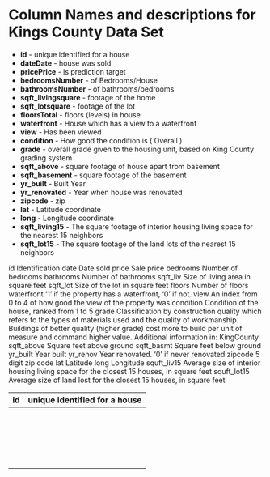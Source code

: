 # Column Names and descriptions for Kings County Data Set
* **id** - unique identified for a house
* **dateDate** - house was sold
* **pricePrice** -  is prediction target
* **bedroomsNumber** -  of Bedrooms/House
* **bathroomsNumber** -  of bathrooms/bedrooms
* **sqft_livingsquare** -  footage of the home
* **sqft_lotsquare** -  footage of the lot
* **floorsTotal** -  floors (levels) in house
* **waterfront** - House which has a view to a waterfront
* **view** - Has been viewed
* **condition** - How good the condition is ( Overall )
* **grade** - overall grade given to the housing unit, based on King County grading system
* **sqft_above** - square footage of house apart from basement
* **sqft_basement** - square footage of the basement
* **yr_built** - Built Year
* **yr_renovated** - Year when house was renovated
* **zipcode** - zip
* **lat** - Latitude coordinate
* **long** - Longitude coordinate
* **sqft_living15** - The square footage of interior housing living space for the nearest 15 neighbors
* **sqft_lot15** - The square footage of the land lots of the nearest 15 neighbors

id 	Identification
date 	Date sold
price 	Sale price
bedrooms 	Number of bedrooms
bathrooms 	Number of bathrooms
sqft_liv 	Size of living area in square feet
sqft_lot 	Size of the lot in square feet
floors 	Number of floors
waterfront 	‘1’ if the property has a waterfront, ‘0’ if not.
view 	An index from 0 to 4 of how good the view of the property was
condition 	Condition of the house, ranked from 1 to 5
grade 	Classification by construction quality which refers to the types of materials used and the quality of workmanship. Buildings of better quality (higher grade) cost more to build per unit of measure and command higher value. Additional information in: KingCounty
sqft_above 	Square feet above ground
sqft_basmt 	Square feet below ground
yr_built 	Year built
yr_renov 	Year renovated. ‘0’ if never renovated
zipcode 	5 digit zip code
lat 	Latitude
long 	Longitude
squft_liv15 	Average size of interior housing living space for the closest 15 houses, in square feet
squft_lot15 	Average size of land lost for the closest 15 houses, in square feet



|  id  | unique identified for a house |
| :--: | :---------------------------: |
|      |                               |
|      |                               |
|      |                               |
|      |                               |
|      |                               |
|      |                               |
|      |                               |
|      |                               |
|      |                               |
|      |                               |
|      |                               |
|      |                               |
|      |                               |
|      |                               |
|      |                               |
|      |                               |
|      |                               |
|      |                               |
|      |                               |
|      |                               |


